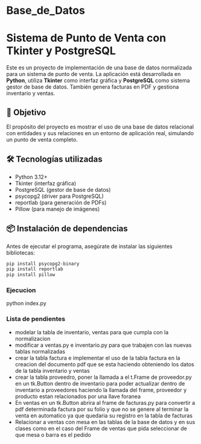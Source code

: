 # Base_de_Datos

# Sistema de Punto de Venta con Tkinter y PostgreSQL

Este es un proyecto de implementación de una base de datos normalizada para un sistema de punto de venta. La aplicación está desarrollada en **Python**, utiliza **Tkinter** como interfaz gráfica y **PostgreSQL** como sistema gestor de base de datos. También genera facturas en PDF y gestiona inventario y ventas.

## 🎯 Objetivo

El propósito del proyecto es mostrar el uso de una base de datos relacional con entidades y sus relaciones en un entorno de aplicación real, simulando un punto de venta completo.

## 🛠️ Tecnologías utilizadas

- Python 3.12+
- Tkinter (interfaz gráfica)
- PostgreSQL (gestor de base de datos)
- psycopg2 (driver para PostgreSQL)
- reportlab (para generación de PDFs)
- Pillow (para manejo de imágenes)

## 📦 Instalación de dependencias

Antes de ejecutar el programa, asegúrate de instalar las siguientes bibliotecas:

```bash
pip install psycopg2-binary
pip install reportlab
pip install pillow
```
### Ejecucion
python index.py

### Lista de pendientes
* modelar la tabla de inventario, ventas para que cumpla con la normalizacion  
* modificar a ventas.py e inventario.py para que trabajen con las nuevas tablas normalizadas
* crear la tabla factura e implementar el uso de la tabla factura en la creacion del documento pdf que se esta haciendo obteniendo los datos de la tabla inventario y ventas
* crear la tabla proveedro, poner la llamada a el t.Frame de proveedor.py en un tk.Button dentro de inventario para poder actualizar dentro de inventario a proveedores haciendo
  la llamada del frame, proveedor y producto estan relacionados por una llave foranea
* En ventas en un tk.Button abrira al frame de facturas.py para convertir a pdf determinada factura por su folio y que no se genere al terminar la venta en automatico ya que quedaria su registro en la tabla de facturas
* Relacionar a ventas con mesa en las tablas de la base de datos y en sus clases como en el caso del Frame de ventas que pida seleccionar de que mesa o barra es el pedido


